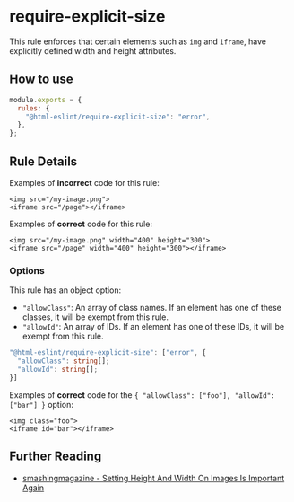 # require-explicit-size

This rule enforces that certain elements such as `img` and `iframe`, have explicitly defined width and height attributes.

## How to use

```js,.eslintrc.js
module.exports = {
  rules: {
    "@html-eslint/require-explicit-size": "error",
  },
};
```

## Rule Details

Examples of **incorrect** code for this rule:

```html,incorrect
<img src="/my-image.png">
<iframe src="/page"></iframe>
```

Examples of **correct** code for this rule:

```html,correct
<img src="/my-image.png" width="400" height="300">
<iframe src="/page" width="400" height="300"></iframe>
```

### Options

This rule has an object option:

- `"allowClass"`: An array of class names. If an element has one of these classes, it will be exempt from this rule.
- `"allowId"`: An array of IDs. If an element has one of these IDs, it will be exempt from this rule.

```ts
"@html-eslint/require-explicit-size": ["error", {
  "allowClass": string[];
  "allowId": string[];
}]
```

Examples of **correct** code for the `{ "allowClass": ["foo"], "allowId": ["bar"] }` option:

```html,correct
<img class="foo">
<iframe id="bar"></iframe>
```

## Further Reading

- [smashingmagazine - Setting Height And Width On Images Is Important Again](https://www.smashingmagazine.com/2020/03/setting-height-width-images-important-again/)
